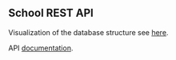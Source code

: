 ## School REST API

Visualization of the database structure see [here](https://whimsical.com/P1ukXmiDuh86vveuaBYoRt).

API [documentation](https://documenter.getpostman.com/view/9931314/T17KeSmH?version=latest).
